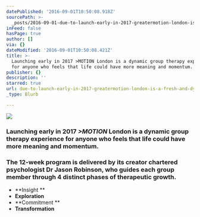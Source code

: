 ```yaml
---
datePublished: '2016-09-01T10:50:08.918Z'
sourcePath: >-
  _posts/2016-09-01-due-to-launch-early-in-2017-greatermotion-london-is-a-fresh-and-dy.md
inFeed: false
hasPage: true
author: []
via: {}
dateModified: '2016-09-01T10:50:08.421Z'
title: >-
  Launching early in 2017 >MOTION London is a dynamic group therapy experience
  for anyone who feels that life could have more meaning and momentum.   
publisher: {}
description: ''
starred: true
url: due-to-launch-early-in-2017-greatermotion-london-is-a-fresh-and-dy/index.html
_type: Blurb

---
```

![](https://the-grid-user-content.s3-us-west-2.amazonaws.com/ada17f23-dab9-4eeb-bbb1-75558dab2d22.jpg)

### Launching early in 2017 _**\>MOTION**_ London is a dynamic group therapy experience for anyone who feels that life could have more meaning and momentum. 

### The 12-week program is delivered by its creator chartered psychologist Dr Jason Robinson, who guides each group member through 4 distinct phases of therapeutic growth.

* **Insight **
* **Exploration**
* **Commitment **
* **Transformation**